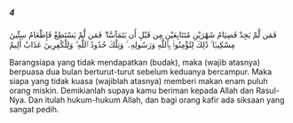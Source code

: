 ##### 4

<span class="ayah">فَمَن لَّمْ يَجِدْ فَصِيَامُ شَهْرَيْنِ مُتَتَابِعَيْنِ مِن قَبْلِ أَن يَتَمَآسَّا ۖ فَمَن لَّمْ يَسْتَطِعْ فَإِطْعَامُ سِتِّينَ مِسْكِينًۭا ۚ ذَٰلِكَ لِتُؤْمِنُوا۟ بِٱللَّهِ وَرَسُولِهِۦ ۚ وَتِلْكَ حُدُودُ ٱللَّهِ ۗ وَلِلْكَٰفِرِينَ عَذَابٌ أَلِيمٌ</span>

<span class="ayah_translation">Barangsiapa yang tidak mendapatkan (budak), maka (wajib atasnya) berpuasa dua bulan berturut-turut sebelum keduanya bercampur. Maka siapa yang tidak kuasa (wajiblah atasnya) memberi makan enam puluh orang miskin. Demikianlah supaya kamu beriman kepada Allah dan Rasul-Nya. Dan itulah hukum-hukum Allah, dan bagi orang kafir ada siksaan yang sangat pedih.</span>
